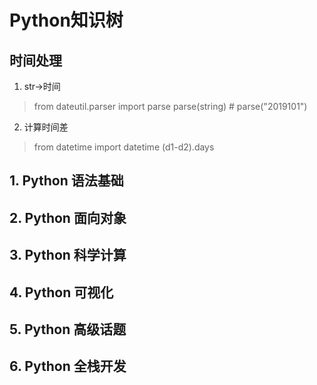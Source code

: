 # Python知识树


## 时间处理
1. str->时间
> from dateutil.parser import parse
> parse(string) # parse("2019101")


2. 计算时间差
> from datetime import datetime
> (d1-d2).days

## 1. Python 语法基础

## 2. Python 面向对象

## 3. Python 科学计算

## 4. Python 可视化

## 5. Python 高级话题

## 6. Python 全栈开发

